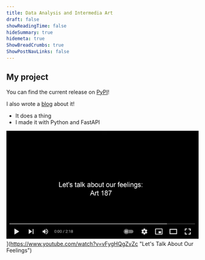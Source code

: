 ```yaml
---
title: Data Analysis and Intermedia Art
draft: false
showReadingTime: false
hideSummary: true
hidemeta: true
ShowBreadCrumbs: true
ShowPostNavLinks: false
---
```


## My project

You can find the current release on [PyPI](https://www.pypi.org)!

I also wrote a [blog](/my-project-blog) about it!

- It does a thing
- I made it with Python and FastAPI

![emotion data collection video](static/videoscreenshot.png)](https://www.youtube.com/watch?v=vFygHQgZvZc "Let's Talk About Our Feelings")

